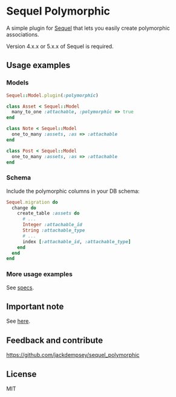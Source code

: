 # Sequel Polymorphic

A simple plugin for [Sequel](http://sequel.jeremyevans.net) that lets you easily create polymorphic associations.

Version 4.x.x or 5.x.x of Sequel is required.

## Usage examples

### Models

```ruby
Sequel::Model.plugin(:polymorphic)

class Asset < Sequel::Model
  many_to_one :attachable, :polymorphic => true
end

class Note < Sequel::Model
  one_to_many :assets, :as => :attachable
end

class Post < Sequel::Model
  one_to_many :assets, :as => :attachable
end
```

### Schema

Include the polymorphic columns in your DB schema:

```ruby
Sequel.migration do
  change do
    create_table :assets do
      # ...
      Integer :attachable_id
      String :attachable_type
      # ...
      index [:attachable_id, :attachable_type]
    end
  end
end
```

### More usage examples

See [specs](https://github.com/jackdempsey/sequel_polymorphic/tree/master/spec).

## Important note

See [here](https://github.com/jackdempsey/sequel_polymorphic/issues/20).

## Feedback and contribute

<https://github.com/jackdempsey/sequel_polymorphic>

## License

MIT
